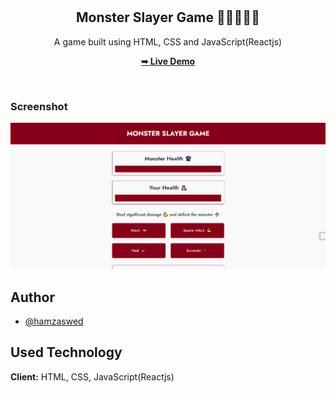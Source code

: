 <div align="center">

  <br />
  <br />

  <h2 align="center">Monster Slayer Game 🦸‍♀️🤜🤛👾</h2>

A game built using HTML, CSS and JavaScript(Reactjs)

<a href="https://reactjs-monster-slayer-game.netlify.app/"><strong>➥ Live Demo</strong></a>

</div>

<br />

### Screenshot

![image](./Vite%20+%20React.png)

## Author

- [@hamzaswed](https://github.com/hamzaswed)

## Used Technology

**Client:** HTML, CSS, JavaScript(Reactjs)
